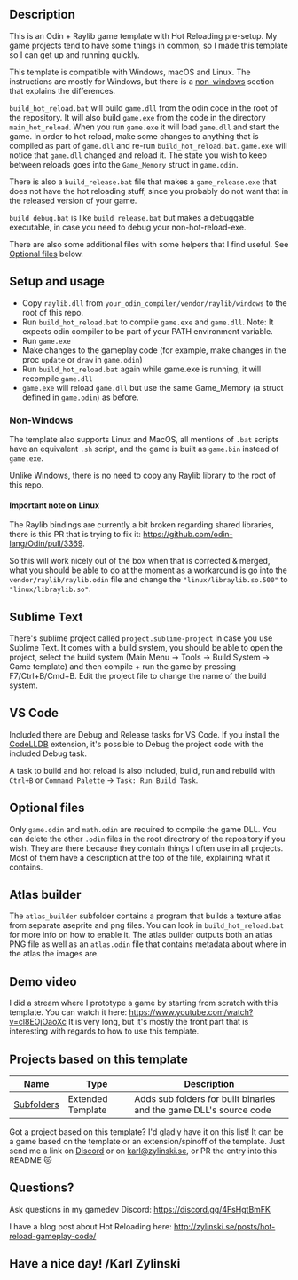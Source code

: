 ## Description

This is an Odin + Raylib game template with Hot Reloading pre-setup. My game projects tend to have some things in common, so I made this template so I can get up and running quickly.

This template is compatible with Windows, macOS and Linux. The instructions are mostly for Windows, but there is a [non-windows](#non-windows) section that explains the differences.

`build_hot_reload.bat` will build `game.dll` from the odin code in the root of the repository. It will also build `game.exe` from the code in the directory `main_hot_reload`. When you run `game.exe` it will load `game.dll` and start the game. In order to hot reload, make some changes to anything that is compiled as part of `game.dll` and re-run `build_hot_reload.bat`. `game.exe` will notice that `game.dll` changed and reload it. The state you wish to keep between reloads goes into the `Game_Memory` struct in `game.odin`.

There is also a `build_release.bat` file that makes a `game_release.exe` that does not have the hot reloading stuff, since you probably do not want that in the released version of your game.

`build_debug.bat` is like `build_release.bat` but makes a debuggable executable, in case you need to debug your non-hot-reload-exe.

There are also some additional files with some helpers that I find useful. See [Optional files](#optional-files) below.

## Setup and usage

- Copy `raylib.dll` from `your_odin_compiler/vendor/raylib/windows` to the root of this repo.
- Run `build_hot_reload.bat` to compile `game.exe` and `game.dll`. Note: It expects odin compiler to be part of your PATH environment variable.
- Run `game.exe`
- Make changes to the gameplay code (for example, make changes in the proc `update` or `draw` in `game.odin`)
- Run `build_hot_reload.bat` again while game.exe is running, it will recompile `game.dll`
- `game.exe` will reload `game.dll` but use the same Game_Memory (a struct defined in `game.odin`) as before.

### Non-Windows

The template also supports Linux and MacOS, all mentions of `.bat` scripts have an equivalent `.sh` script, and the game is built as `game.bin` instead of `game.exe`.

Unlike Windows, there is no need to copy any Raylib library to the root of this repo.

#### Important note on Linux

The Raylib bindings are currently a bit broken regarding shared libraries, there is this PR that is trying to fix it: https://github.com/odin-lang/Odin/pull/3369.

So this will work nicely out of the box when that is corrected & merged, what you should be able to do at the moment as a workaround is go into the `vendor/raylib/raylib.odin` file and change the `"linux/libraylib.so.500"` to `"linux/libraylib.so"`.

## Sublime Text

There's sublime project called `project.sublime-project` in case you use Sublime Text. It comes with a build system, you should be able to open the project, select the build system (Main Menu -> Tools -> Build System -> Game template) and then compile + run the game by pressing F7/Ctrl+B/Cmd+B. Edit the project file to change the name of the build system.

## VS Code

Included there are Debug and Release tasks for VS Code. If you install the [CodeLLDB](https://marketplace.visualstudio.com/items?itemName=vadimcn.vscode-lldb) extension, it's possible to Debug the project code with the included Debug task.

A task to build and hot reload is also included, build, run and rebuild with `Ctrl+B` or `Command Palette` -> `Task: Run Build Task`.

## Optional files

Only `game.odin` and `math.odin` are required to compile the game DLL. You can delete the other `.odin` files in the root directrory of the repository if you wish. They are there because they contain things I often use in all projects. Most of them have a description at the top of the file, explaining what it contains.

## Atlas builder

The `atlas_builder` subfolder contains a program that builds a texture atlas from separate aseprite and png files. You can look in `build_hot_reload.bat` for more info on how to enable it. The atlas builder outputs both an atlas PNG file as well as an `atlas.odin` file that contains metadata about where in the atlas the images are.

## Demo video

I did a stream where I prototype a game by starting from scratch with this template. You can watch it here: https://www.youtube.com/watch?v=cl8EOjOaoXc It is very long, but it's mostly the front part that is interesting with regards to how to use this template.

## Projects based on this template

| Name | Type | Description |
| ---- | ---- | ----------- |
| [Subfolders](https://github.com/alfredbaudisch/odin-raylib-hot-reload-game-template/tree/build-subfolders) | Extended Template | Adds sub folders for built binaries and the game DLL's source code |

Got a project based on this template? I'd gladly have it on this list! It can be a game based on the template or an extension/spinoff of the template. Just send me a link on [Discord](https://discord.gg/4FsHgtBmFK) or on karl@zylinski.se, or PR the entry into this README 😻 


## Questions?

Ask questions in my gamedev Discord: https://discord.gg/4FsHgtBmFK

I have a blog post about Hot Reloading here: http://zylinski.se/posts/hot-reload-gameplay-code/

## Have a nice day! /Karl Zylinski
